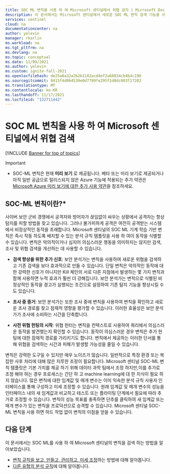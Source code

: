 ```yaml
---
title: SOC ML 변칙을 사용 하 여 Microsoft 센티널에서 위협 감지 | Microsoft Docs
description: 이 문서에서는 Microsoft 센티널에서 새로운 SOC ML 변칙 검색 기능을 사용 하는 방법을 설명 합니다.
services: sentinel
cloud: na
documentationcenter: na
author: yelevin
manager: rkarlin
ms.workload: na
ms.tgt_pltfrm: na
ms.devlang: na
ms.topic: conceptual
ms.date: 11/09/2021
ms.author: yelevin
ms.custom: ignite-fall-2021
ms.openlocfilehash: de25a8a32a2b2b1182acd4ef2a68834cb4b4c190
ms.sourcegitcommit: 0415f4d064530e0d7799fe295f1d8dc003f17202
ms.translationtype: MT
ms.contentlocale: ko-KR
ms.lasthandoff: 11/17/2021
ms.locfileid: "132711442"
---
```

# <a name="use-soc-ml-anomalies-to-detect-threats-in-microsoft-sentinel"></a>SOC ML 변칙을 사용 하 여 Microsoft 센티널에서 위협 검색

[!INCLUDE [Banner for top of topics](./includes/banner.md)]

> [!IMPORTANT]
>
> - SOC-ML 변칙은 현재 **미리 보기** 로 제공됩니다. 베타 또는 미리 보기로 제공되거나 아직 일반 공급으로 릴리스되지 않은 Azure 기능에 적용되는 추가 약관은 [Microsoft Azure 미리 보기에 대한 추가 사용 약관](https://azure.microsoft.com/support/legal/preview-supplemental-terms/)을 참조하세요.

## <a name="what-are-soc-ml-anomalies"></a>SOC-ML 변칙이란?*

사이버 보안 군비 경쟁에서 공격자와 방어자가 끊임없이 싸우는 상황에서 공격자는 항상 탐지를 피할 방법을 찾고 있습니다. 그러나 불가피하게 공격은 여전히 공격받는 시스템에서 비정상적인 동작을 초래합니다. Microsoft 센티널의 SOC ML 기계 학습 기반 변칙은 즉시 작동 하도록 배치할 수 있는 분석 규칙 템플릿을 사용 하 여이 동작을 식별할 수 있습니다. 변칙은 악의적이거나 심지어 의심스러운 행동을 의미하지는 않지만 검색, 조사 및 위협 검색을 개선하는 데 사용할 수 있습니다.

- **검색 향상을 위한 추가 신호**: 보안 분석가는 변칙을 사용하여 새로운 위협을 검색하고 기존 검색을 보다 효과적으로 만들 수 있습니다. 단일 변칙은 악의적인 동작에 대한 강력한 신호가 아니지만 Kill 체인의 서로 다른 지점에서 발생하는 몇 가지 변칙과 함께 사용하면 누적 효과가 훨씬 더 강해집니다. 보안 분석가는 변칙으로 식별된 비정상적인 동작을 경고가 실행되는 조건으로 설정하여 기존 탐지 기능을 향상시킬 수도 있습니다.

- **조사 중 증거**: 보안 분석가는 또한 조사 중에 변칙을 사용하여 변칙을 확인하고 새로운 조사 경로를 찾고 잠재적 영향을 평가할 수 있습니다. 이러한 효율성은 보안 분석가가 조사에 소비하는 시간을 단축합니다.

- **사전 위협 헌팅의 시작**: 위협 헌터는 변칙을 컨텍스트로 사용하여 쿼리에서 의심스러운 동작을 발견했는지 확인할 수 있습니다. 동작이 의심스러운 경우 변칙은 추가 헌팅에 대한 잠재적 경로를 가리키기도 합니다. 변칙에서 제공하는 이러한 단서를 통해 위협을 검색하는 시간과 피해가 발생할 가능성을 줄일 수 있습니다.

변칙은 강력한 도구일 수 있지만 매우 노이즈가 많습니다. 일반적으로 특정 환경 또는 복잡한 사후 처리에 대해 많은 지루한 조정이 필요합니다. Microsoft 센티널 SOC-ML 변칙 템플릿은 기본 가치를 제공 하기 위해 데이터 과학 팀에서 조정 하지만,이를 추가로 조정 해야 하는 경우 프로세스는 간단 하 고 machine learning에 대 한 지식이 필요 하지 않습니다. 많은 변칙에 대한 임계값 및 매개 변수는 이미 익숙한 분석 규칙 사용자 인터페이스를 통해 구성하고 미세 조정할 수 있습니다. 원래 임계값 및 매개 변수의 성능을 인터페이스 내의 새 임계값과 비교하고 테스트 또는 플라이팅 단계에서 필요에 따라 추가로 조정할 수 있습니다. 변칙이 성능 목표를 충족하면 단추를 클릭하여 새 임계값 또는 매개 변수가 있는 변칙을 프로덕션으로 승격할 수 있습니다. Microsoft 센티널 SOC-ML 변칙을 사용 하면 하드 작업 없이 변칙의 이점을 얻을 수 있습니다.

## <a name="next-steps"></a>다음 단계

이 문서에서는 SOC ML를 사용 하 여 Microsoft 센티널의 변칙을 검색 하는 방법을 알아보았습니다.

- [변칙 규칙을 보고, 만들고, 관리하고, 미세 조정](work-with-anomaly-rules.md)하는 방법에 대해 알아봅니다.
- [다른 유형의 분석 규칙](detect-threats-built-in.md)에 대해 알아봅니다.
